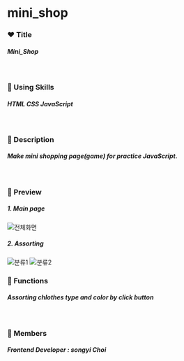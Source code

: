 # mini_shop

### ❤️ Title 
##### Mini_Shop
</br>

### 🧡 Using Skills 
##### HTML CSS JavaScript
</br>

### 💛 Description
##### Make mini shopping page(game) for practice JavaScript.
</br>

### 💚 Preview 
##### 1. Main page
![전체화면](https://user-images.githubusercontent.com/76081841/108445441-c24b1880-729f-11eb-801b-463bf0ce6479.png)

##### 2. Assorting
![분류1](https://user-images.githubusercontent.com/76081841/108445449-c4ad7280-729f-11eb-94e9-6bc36e2fb3ba.png)
![분류2](https://user-images.githubusercontent.com/76081841/108445457-c70fcc80-729f-11eb-9f64-d201df021ae1.png)

### 💙 Functions
##### Assorting chlothes type and color by click button
</br>

### 💜 Members
##### Frontend Developer : songyi Choi
